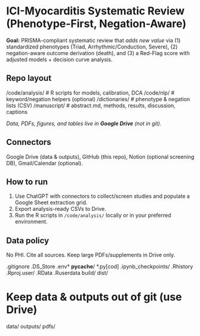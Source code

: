 # ICI-Myocarditis Systematic Review (Phenotype-First, Negation-Aware)

**Goal:** PRISMA-compliant systematic review that *adds new value* via (1) standardized phenotypes (Triad, Arrhythmic/Conduction, Severe), (2) negation-aware outcome derivation (death), and (3) a Red-Flag score with adjusted models + decision curve analysis.

## Repo layout
/code/analysis/        # R scripts for models, calibration, DCA
/code/nlp/             # keyword/negation helpers (optional)
/dictionaries/         # phenotype & negation lists (CSV)
/manuscript/           # abstract.md, methods, results, discussion, captions

*Data, PDFs, figures, and tables live in **Google Drive** (not in git).*

## Connectors
Google Drive (data & outputs), GitHub (this repo), Notion (optional screening DB), Gmail/Calendar (optional).

## How to run
1) Use ChatGPT with connectors to collect/screen studies and populate a Google Sheet extraction grid.
2) Export analysis-ready CSVs to Drive.
3) Run the R scripts in `/code/analysis/` locally or in your preferred environment.

## Data policy
No PHI. Cite all sources. Keep large PDFs/supplements in Drive only.

.gitignore
.DS_Store
.env*
__pycache__/
*.py[cod]
.ipynb_checkpoints/
.Rhistory
.Rproj.user/
.RData
.Ruserdata
build/
dist/
# Keep data & outputs out of git (use Drive)
data/
outputs/
pdfs/


